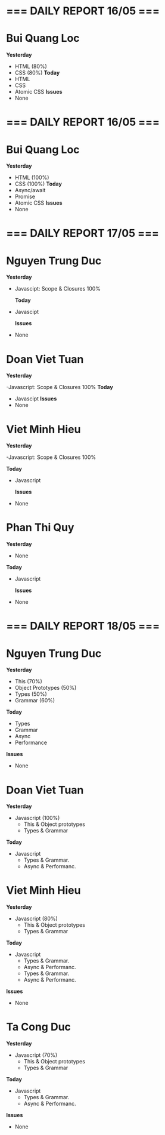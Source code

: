 # === DAILY REPORT 16/05 ===

# Bui Quang Loc

**Yesterday**

- HTML (80%)
- CSS (80%)
  **Today**
- HTML
- CSS
- Atomic CSS
  **Issues**
- None

# === DAILY REPORT 16/05 ===

# Bui Quang Loc

**Yesterday**

- HTML (100%)
- CSS (100%)
  **Today**
- Async/await
- Promise
- Atomic CSS
  **Issues**
- None

# === DAILY REPORT 17/05 ===

# Nguyen Trung Duc

**Yesterday**

- Javascipt: Scope & Closures 100%

  **Today**

- Javascipt

  **Issues**

- None

# Doan Viet Tuan

**Yesterday**

-Javascript: Scope & Closures 100%
**Today**

- Javascipt
  **Issues**
- None

# Viet Minh Hieu

**Yesterday**

-Javascript: Scope & Closures 100%

**Today**

- Javascript

  **Issues**

- None

# Phan Thi Quy

**Yesterday**

- None

**Today**

- Javascript

  **Issues**

- None

# === DAILY REPORT 18/05 ===

# Nguyen Trung Duc

**Yesterday**

- This (70%)
- Object Prototypes (50%)
- Types (50%)
- Grammar (60%)

**Today**

- Types
- Grammar
- Async
- Performance

**Issues**

- None

# Doan Viet Tuan

**Yesterday**

- Javascript (100%)
  - This & Object prototypes
  - Types & Grammar

**Today**

- Javascript
  - Types & Grammar.
  - Async & Performanc.

# Viet Minh Hieu

**Yesterday**

- Javascript (80%)
  - This & Object prototypes
  - Types & Grammar

**Today**

- Javascript
  - Types & Grammar.
  - Async & Performanc.
  * Types & Grammar.
  * Async & Performanc.

**Issues**

- None

# Ta Cong Duc

**Yesterday**

- Javascript (70%)
  - This & Object prototypes
  - Types & Grammar

**Today**

- Javascript
  - Types & Grammar.
  - Async & Performanc.

**Issues**

- None
